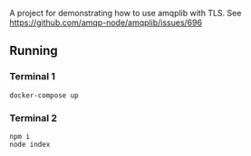 A project for demonstrating how to use amqplib with TLS. See https://github.com/amqp-node/amqplib/issues/696

## Running

### Terminal 1
```
docker-compose up
```

### Terminal 2
```
npm i
node index
```
